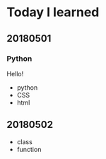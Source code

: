 # Today I learned 

## 20180501   

### Python
Hello!

* python
* CSS
* html

## 20180502
* class
* function
